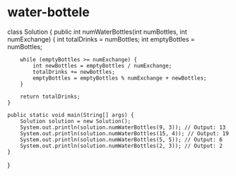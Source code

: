 # water-bottele
class Solution {
    public int numWaterBottles(int numBottles, int numExchange) {
        int totalDrinks = numBottles;
        int emptyBottles = numBottles;

        while (emptyBottles >= numExchange) {
            int newBottles = emptyBottles / numExchange;
            totalDrinks += newBottles;
            emptyBottles = emptyBottles % numExchange + newBottles;
        }

        return totalDrinks;
    }

    public static void main(String[] args) {
        Solution solution = new Solution();
        System.out.println(solution.numWaterBottles(9, 3)); // Output: 13
        System.out.println(solution.numWaterBottles(15, 4)); // Output: 19
        System.out.println(solution.numWaterBottles(5, 5)); // Output: 6
        System.out.println(solution.numWaterBottles(2, 3)); // Output: 2
    }
}
